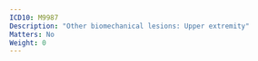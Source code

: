 ```yaml
---
ICD10: M9987
Description: "Other biomechanical lesions: Upper extremity"
Matters: No
Weight: 0
---
```

